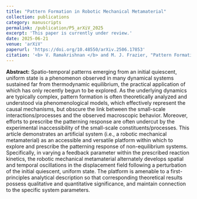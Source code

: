 ```yaml
---
title: "Pattern Formation in Robotic Mechanical Metamaterial"
collection: publications
category: manuscripts
permalink: /publication/P5_arXiV_2025
excerpt: 'This paper is currently under review.'
date: 2025-06-21
venue: 'arXiV'
paperurl: 'https://doi.org/10.48550/arXiv.2506.17853'
citation: '<b> V. Ramakrishnan </b> and M. J. Frazier, "Pattern Formation in Robotic Mechanical Metamaterial", <i> Under Review </i>, 2025'
---
```


**Abstract:** Spatio-temporal patterns emerging from an initial quiescent, uniform state is a phenomenon observed in many dynamical systems sustained far from thermodynamic equilibrium, the practical application of which has only recently begun to be explored. As the underlying dynamics are typically complex, pattern formation is often theoretically analyzed and understood via phenomenological models, which effectively represent the causal mechanisms, but obscure the link between the small-scale interactions/processes and the observed macroscopic behavior. Moreover, efforts to prescribe the patterning response are often undercut by the experimental inaccessibility of the small-scale constituents/processes. This article demonstrates an artificial system (i.e., a robotic mechanical metamaterial) as an accessible and versatile platform within which to explore and prescribe the patterning response of non-equilibrium systems. Specifically, in varying a feedback parameter within the prescribed reaction kinetics, the robotic mechanical metamaterial alternately develops spatial and temporal oscillations in the displacement field following a perturbation of the initial quiescent, uniform state. The platform is amenable to a first-principles analytical description so that corresponding theoretical results possess qualitative and quantitative significance, and maintain connection to the specific system parameters.
